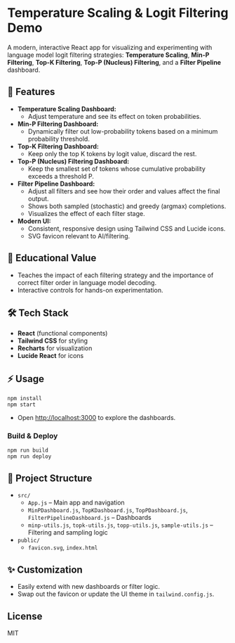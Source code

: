 # Temperature Scaling & Logit Filtering Demo

A modern, interactive React app for visualizing and experimenting with language model logit filtering strategies: **Temperature Scaling**, **Min-P Filtering**, **Top-K Filtering**, **Top-P (Nucleus) Filtering**, and a **Filter Pipeline** dashboard.

## 🚀 Features

- **Temperature Scaling Dashboard:**
  - Adjust temperature and see its effect on token probabilities.
- **Min-P Filtering Dashboard:**
  - Dynamically filter out low-probability tokens based on a minimum probability threshold.
- **Top-K Filtering Dashboard:**
  - Keep only the top K tokens by logit value, discard the rest.
- **Top-P (Nucleus) Filtering Dashboard:**
  - Keep the smallest set of tokens whose cumulative probability exceeds a threshold P.
- **Filter Pipeline Dashboard:**
  - Adjust all filters and see how their order and values affect the final output.
  - Shows both sampled (stochastic) and greedy (argmax) completions.
  - Visualizes the effect of each filter stage.
- **Modern UI:**
  - Consistent, responsive design using Tailwind CSS and Lucide icons.
  - SVG favicon relevant to AI/filtering.

## 🧠 Educational Value
- Teaches the impact of each filtering strategy and the importance of correct filter order in language model decoding.
- Interactive controls for hands-on experimentation.

## 🛠️ Tech Stack
- **React** (functional components)
- **Tailwind CSS** for styling
- **Recharts** for visualization
- **Lucide React** for icons

## ⚡ Usage

```
npm install
npm start
```
- Open [http://localhost:3000](http://localhost:3000) to explore the dashboards.

### Build & Deploy
```
npm run build
npm run deploy
```

## 📂 Project Structure
- `src/`
  - `App.js` – Main app and navigation
  - `MinPDashboard.js`, `TopKDashboard.js`, `TopPDashboard.js`, `FilterPipelineDashboard.js` – Dashboards
  - `minp-utils.js`, `topk-utils.js`, `topp-utils.js`, `sample-utils.js` – Filtering and sampling logic
- `public/`
  - `favicon.svg`, `index.html`

## ✨ Customization
- Easily extend with new dashboards or filter logic.
- Swap out the favicon or update the UI theme in `tailwind.config.js`.

## License
MIT
